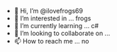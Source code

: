 - 👋 Hi, I’m @ilovefrogs69
- 👀 I’m interested in ... frogs
- 🌱 I’m currently learning ... c#
- 💞️ I’m looking to collaborate on ...
- 📫 How to reach me ... no

<!---
ilovefrogs69/ilovefrogs69 is a ✨ special ✨ repository because its `README.md` (this file) appears on your GitHub profile.
You can click the Preview link to take a look at your changes.
--->
